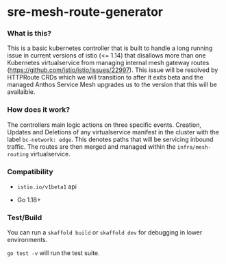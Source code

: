 # sre-mesh-route-generator

### What is this?

This is a basic kubernetes controller that is built to handle a long running issue in current versions of istio (<= 1.14) that disallows more than one Kubernetes virtualservice from managing internal mesh gateway routes (https://github.com/istio/istio/issues/22997). This issue will be resolved by HTTPRoute CRDs which we will transition to after it exits beta and the managed Anthos Service Mesh upgrades us to the version that this will be availaible.

### How does it work?

The controllers main logic actions on three specific events. Creation, Updates and Deletions of any virtualservice manifest in the cluster with the label `bc-network: edge`. This denotes paths that will be servicing inbound traffic. The routes are then merged and managed within the `infra/mesh-routing` virtualservice. 

### Compatibility

- `istio.io/v1beta1` api

- Go 1.18+


### Test/Build

You can run a `skaffold build` or `skaffold dev` for debugging in lower environments.

`go test -v` will run the test suite. 